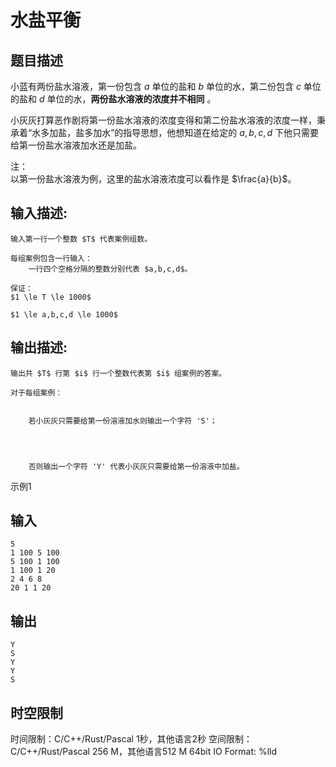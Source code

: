 # 水盐平衡

## 题目描述

小蓝有两份盐水溶液，第一份包含 $a$ 单位的盐和 $b$ 单位的水，第二份包含 $c$ 单位的盐和 $d$ 单位的水，**两份盐水溶液的浓度并不相同** 。  
  
小灰灰打算恶作剧将第一份盐水溶液的浓度变得和第二份盐水溶液的浓度一样，秉承着“水多加盐，盐多加水”的指导思想，他想知道在给定的 $a,b,c,d$ 下他只需要给第一份盐水溶液加水还是加盐。  
  
注：  
以第一份盐水溶液为例，这里的盐水溶液浓度可以看作是 $\frac{a}{b}$。

## 输入描述:
    
    
    输入第一行一个整数 $T$ 代表案例组数。  
      
    每组案例包含一行输入：  
        一行四个空格分隔的整数分别代表 $a,b,c,d$。  
      
    保证：  
    $1 \le T \le 1000$   
      
    $1 \le a,b,c,d \le 1000$  
    

## 输出描述:
    
    
    输出共 $T$ 行第 $i$ 行一个整数代表第 $i$ 组案例的答案。  
      
    对于每组案例：  
    
    
        若小灰灰只需要给第一份溶液加水则输出一个字符 'S'；
    
      
    
    
        否则输出一个字符 'Y' 代表小灰灰只需要给第一份溶液中加盐。  
    

示例1 

## 输入
    
    
    5
    1 100 5 100
    5 100 1 100
    1 100 1 20
    2 4 6 8
    20 1 1 20

## 输出
    
    
    Y
    S
    Y
    Y
    S


## 时空限制

时间限制：C/C++/Rust/Pascal 1秒，其他语言2秒
空间限制：C/C++/Rust/Pascal 256 M，其他语言512 M
64bit IO Format: %lld